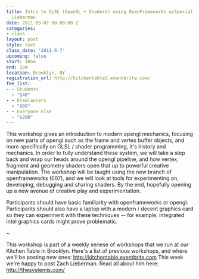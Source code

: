 ```yaml
---
title: Intro to GLSL (OpenGL + Shaders) using OpenFrameworks w/Special Guest Zach
  Lieberman
date: 2011-05-07 00:00:00 Z
categories:
- class
layout: post
style: text
class_date: '2011-5-7'
upcoming: false
start: 10am
end: 2pm
location: Brooklyn, NY
registration_url: http://kitchentable3.eventbrite.com/
fee_list:
- - Students
  - "$40"
- - Freelancers
  - "$80"
- - Everyone Else
  - "$200"
---
```


This workshop gives an introduction to modern opengl mechanics, focusing on new parts of opengl such as the frame and vertex buffer objects, and more specifically on GLSL / shader programming, it's history and mechanics.  In order to fully understand these system, we will take a step back and wrap our heads around the opengl pipeline, and how vertex, fragment and geometry shaders open that up to powerful creative manipulation.     The workshop will be taught using the new branch of openframeworks (007), and we will look at tools for experimenting on, developing, debugging and sharing shaders.   By the end, hopefully opening up a new avenue of creative play and experimentation. 

Participants should have basic familiarity with openframeworks or opengl. Participants should also have a laptop with a modern / decent graphics card so they can experiment with these techniques -- for example, integrated intel graphics cards might prove problematic.

~

This workshop is part of a weekly seriese of workshops that we run at our Kitchen Table in Brooklyn. Here's a list of previous workshops, and where we'll be posting new ones:  <a href="http://kitchentable.eventbrite.com">http://kitchentable.eventbrite.com</a> 
This week we're happy to post Zach Lieberman. Read all about him here: <a href="http://thesystemis.com/">http://thesystemis.com/</a>
 

